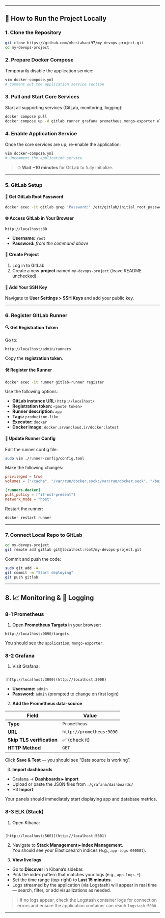 
---

## 🚀 How to Run the Project Locally

### 1. Clone the Repository

```bash
git clone https://github.com/mhesfahani97/my-devops-project.git
cd my-devops-project
```

### 2. Prepare Docker Compose

Temporarily disable the application service:

```bash
vim docker-compose.yml
# Comment out the application service section
```

### 3. Pull and Start Core Services

Start all supporting services (GitLab, monitoring, logging):

```bash
docker compose pull
docker compose up -d gitlab runner grafana prometheus mongo-exporter elasticsearch kibana logstash
```

### 4. Enable Application Service

Once the core services are up, re-enable the application:

```bash
vim docker-compose.yml
# Uncomment the application service
```

> ⏱ **Wait \~10 minutes** for GitLab to fully initialize.

---

### 5. GitLab Setup

#### 🔑 Get GitLab Root Password

```bash
docker exec -it gitlab grep 'Password:' /etc/gitlab/initial_root_password
```

#### 🌐 Access GitLab in Your Browser

```
http://localhost:80
```

* **Username:** `root`
* **Password:** *from the command above*

#### 📁 Create Project

1. Log in to GitLab.
2. Create a new **project** named `my-devops-project` (leave README unchecked).

#### 🔐 Add Your SSH Key

Navigate to **User Settings > SSH Keys** and add your public key.

---

### 6. Register GitLab Runner

#### 🔍 Get Registration Token

Go to:

```
http://localhost/admin/runners
```

Copy the **registration token**.

#### 🛠 Register the Runner

```bash
docker exec -it runner gitlab-runner register
```

Use the following options:

* **GitLab instance URL:** `http://localhost/`
* **Registration token:** `<paste token>`
* **Runner description:** `app`
* **Tags:** `production-like`
* **Executor:** `docker`
* **Docker image:** `docker.arvancloud.ir/docker:latest`

#### 🧩 Update Runner Config

Edit the runner config file:

```bash
sudo vim ./runner-config/config.toml
```

Make the following changes:

```toml
privileged = true
volumes = ["/cache", "/var/run/docker.sock:/var/run/docker.sock", "/builds:/builds"]

[runners.docker]
pull_policy = ["if-not-present"]
network_mode = "host"
```

Restart the runner:

```bash
docker restart runner
```

---

### 7. Connect Local Repo to GitLab

```bash
cd my-devops-project
git remote add gitlab git@localhost:root/my-devops-project.git
```

Commit and push the code:

```bash
sudo git add -A
git commit -m "Start deploying"
git push gitlab
```

---

## 8. 📈 Monitoring & 📑 Logging

### 8-1 Prometheus

1. Open **Prometheus Targets** in your browser:  
```
http://localhost:9090/targets
```
You should see the `application`, `mongo-exporter`.

### 8-2 Grafana

1. Visit Grafana:  
```

[http://localhost:3000](http://localhost:3000)

```
* **Username:** `admin`  
* **Password:** `admin` (prompted to change on first login)

2. **Add the Prometheus data-source**

| Field | Value |
|-------|-------|
| **Type** | `Prometheus` |
| **URL** | `http://prometheus:9090` |
| **Skip TLS verification** | ✅ (check it) |
| **HTTP Method** | `GET` |

Click **Save & Test** — you should see “Data source is working”.

3. **Import dashboards**

* Grafana → **Dashboards ▸ Import**
* Upload or paste the JSON files from `./grafana/dashboards/`
* Hit **Import**

Your panels should immediately start displaying app and database metrics.

### 8-3 ELK (Stack)

1. Open Kibana:  
```

[http://localhost:5601](http://localhost:5601)

```

2. Navigate to **Stack Management ▸ Index Management**.  
You should see your Elasticsearch indices (e.g., `app-logs-000001`).

3. **View live logs**

* Go to **Discover** in Kibana’s sidebar.
* Pick the index pattern that matches your logs (e.g., `app-logs-*`).
* Set the time range (top-right) to **Last 15 minutes**.
* Logs streamed by the application (via Logstash) will appear in real time — search, filter, or add visualizations as needed.

> ℹ️ If no logs appear, check the Logstash container logs for connection errors and ensure the application container can reach `logstash:5000`.

---
